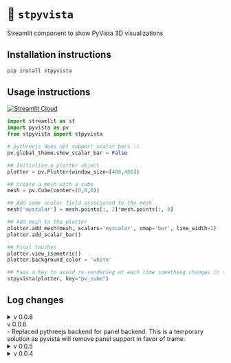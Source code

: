 # 🧊 `stpyvista`

Streamlit component to show PyVista 3D visualizations

## Installation instructions 

```sh
pip install stpyvista
```

## Usage instructions

<a href="https://stpyvista.streamlit.app"><img alt="Streamlit Cloud" src="https://static.streamlit.io/badges/streamlit_badge_black_white.svg"></a>

```python
import streamlit as st
import pyvista as pv
from stpyvista import stpyvista

# pythreejs does not support scalar bars :(
pv.global_theme.show_scalar_bar = False 

## Initialize a plotter object
plotter = pv.Plotter(window_size=[400,400])

## Create a mesh with a cube 
mesh = pv.Cube(center=(0,0,0))

## Add some scalar field associated to the mesh
mesh['myscalar'] = mesh.points[:, 2]*mesh.points[:, 0]

## Add mesh to the plotter
plotter.add_mesh(mesh, scalars='myscalar', cmap='bwr', line_width=1)
plotter.add_scalar_bar()

## Final touches
plotter.view_isometric()
plotter.background_color = 'white'

## Pass a key to avoid re-rendering at each time something changes in the page
stpyvista(plotter, key="pv_cube")
```

## Log changes

<details>
<summary>
v 0.0.8
</summary>
- Remove excessive whitespace below the rendered component.
- Can pass additional kwargs to panel.pane.vtk, e.g. setting an orientation_widget. Check panel-vtk for details on valid kwargs.
</details>

<summary>
v 0.0.6
</summary>
- Replaced pythreejs backend for panel backend. This is a temporary solution as pyvista will remove panel support in favor of trame.
</details>

<details>
<summary>
v 0.0.5
</summary>
- Support transparent backgrounds to blend with streamlit's web app theme.
- Add a control to spin along a certain axis the first mesh passed to the plotter.
</details>

<details>
<summary>
v 0.0.4
</summary>
- Pass a key to the stpyvista component to avoid re-rendering at every streamlit interaction
- Using ipywidgets `embed_minimal_html` directly instead of pyvista `export_html`. 
- Update examples as a multipage streamlit app
</details>